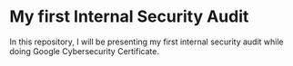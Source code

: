 # My first Internal Security Audit

In this repository, I will be presenting my first internal security audit while doing Google Cybersecurity Certificate. 

